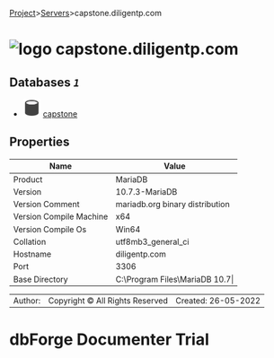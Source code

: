 [Project](../../startpage.md)>[Servers](../Servers.md)>capstone.diligentp.com


# ![logo](../../Images/folder64.svg) capstone.diligentp.com



## <a name="#Databases"></a>Databases _`1`_
- ![Database](../../Images/database.svg) [capstone](Databases/capstone/capstone.md)


## <a name="#ServerProperties"></a>Properties
|Name|Value|
|---|---|
|Product|MariaDB|
|Version|10.7.3-MariaDB|
|Version Comment|mariadb.org binary distribution|
|Version Compile Machine|x64|
|Version Compile Os|Win64|
|Collation|utf8mb3_general_ci|
|Hostname|diligentp.com|
|Port|3306|
|Base Directory|C:\Program Files\MariaDB 10.7\\|


||||
|---|---|---|
|Author: |Copyright © All Rights Reserved|Created: 26-05-2022|
# dbForge Documenter Trial